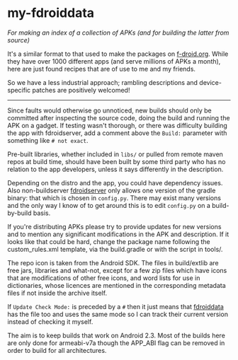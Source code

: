 my-fdroiddata  
==
*For making an index of a collection of APKs (and for building the latter from source)*

It's a similar format to that used to make the packages on
[f-droid.org](https://f-droid.org).  While they have over 1000 different apps
(and serve millions of APKs a month), here are just found recipes that are of
use to me and my friends.

So we have a less industrial approach; rambling descriptions and
device-specific patches are positively welcomed!

-------
Since faults would otherwise go unnoticed, new builds should only be committed
after inspecting the source code, doing the build and running the APK on a
gadget. If testing wasn't thorough, or there was difficulty building the app with
fdroidserver, add a comment above the `Build:` parameter with something like 
`# not exact`.

Pre-built libraries, whether included in `libs/` or pulled from remote maven
repos at build time, should have been built by some third party who has no
relation to the app developers, unless it says differently in the description.

Depending on the distro and the app, you could have dependency issues.
Also non-buildserver [fdroidserver](https://gitlab.com/fdroid/fdroidserver) 
only allows one version of the gradle binary: that which
is chosen in `config.py`.  There may exist many versions and the only way I
know of to get around this is to edit `config.py` on a build-by-build basis. 

If you're distributing APKs please try to provide updates for new versions and
to mention any significant modifications in the APK and description.  If it
looks like that could be hard, change the package name following the
custom\_rules.xml template, via the build.gradle or with the script in tools/.

The repo icon is taken from the Android SDK.  The files in build/extlib are
free jars, libraries and what-not, except for a few zip files which have icons
that are modifications of other free icons, and word lists for use in
dictionaries, whose licences are mentioned in the corresponding metadata files
if not inside the archive itself.

If `Update Check Mode:` is preceded by a `#` then it just means that
[fdroiddata](https://gitlab.com/fdroid/fdroiddata) 
has the file too and uses the same mode so I can track their current version
instead of checking it myself.

The aim is to keep builds that work on Android 2.3. Most of the builds here are 
only done for armeabi-v7a though the APP\_ABI flag can be removed in order to 
build for all architectures.

